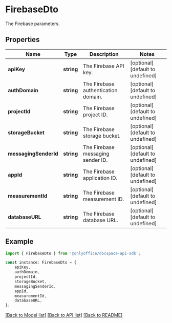 # FirebaseDto

The Firebase parameters.

## Properties

Name | Type | Description | Notes
------------ | ------------- | ------------- | -------------
**apiKey** | **string** | The Firebase API key. | [optional] [default to undefined]
**authDomain** | **string** | The Firebase authentication domain. | [optional] [default to undefined]
**projectId** | **string** | The Firebase project ID. | [optional] [default to undefined]
**storageBucket** | **string** | The Firebase storage bucket. | [optional] [default to undefined]
**messagingSenderId** | **string** | The Firebase messaging sender ID. | [optional] [default to undefined]
**appId** | **string** | The Firebase application ID. | [optional] [default to undefined]
**measurementId** | **string** | The Firebase measurement ID. | [optional] [default to undefined]
**databaseURL** | **string** | The Firebase database URL. | [optional] [default to undefined]

## Example

```typescript
import { FirebaseDto } from '@onlyoffice/docspace-api-sdk';

const instance: FirebaseDto = {
    apiKey,
    authDomain,
    projectId,
    storageBucket,
    messagingSenderId,
    appId,
    measurementId,
    databaseURL,
};
```

[[Back to Model list]](../README.md#documentation-for-models) [[Back to API list]](../README.md#documentation-for-api-endpoints) [[Back to README]](../README.md)

